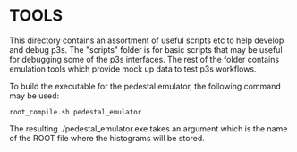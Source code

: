 # TOOLS

This directory contains an assortment of useful scripts etc to help develop and debug p3s.
The "scripts" folder is for basic scripts that may be useful for debugging some of the
p3s interfaces. The rest of the folder contains emulation tools which provide mock up data
to test p3s workflows.

To build the executable for the pedestal emulator, the following command may be used:
```
root_compile.sh pedestal_emulator
```

The resulting ./pedestal_emulator.exe takes an argument which is the name of the ROOT
file where the histograms will be stored.
